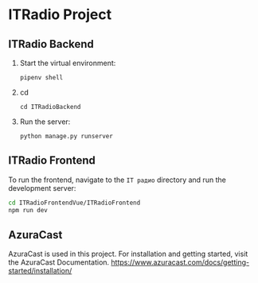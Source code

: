# ITRadio Project

## ITRadio Backend


1. Start the virtual environment:
    ```
    pipenv shell
    ```
2. cd
    ```
    cd ITRadioBackend
    ```
3. Run the server:
    ```
    python manage.py runserver
    ```

## ITRadio Frontend

To run the frontend, navigate to the `IT радио` directory and run the development server:

```bash
cd ITRadioFrontendVue/ITRadioFrontend
npm run dev
```

## AzuraCast
AzuraCast is used in this project. For installation and getting started, visit the AzuraCast Documentation.
https://www.azuracast.com/docs/getting-started/installation/


